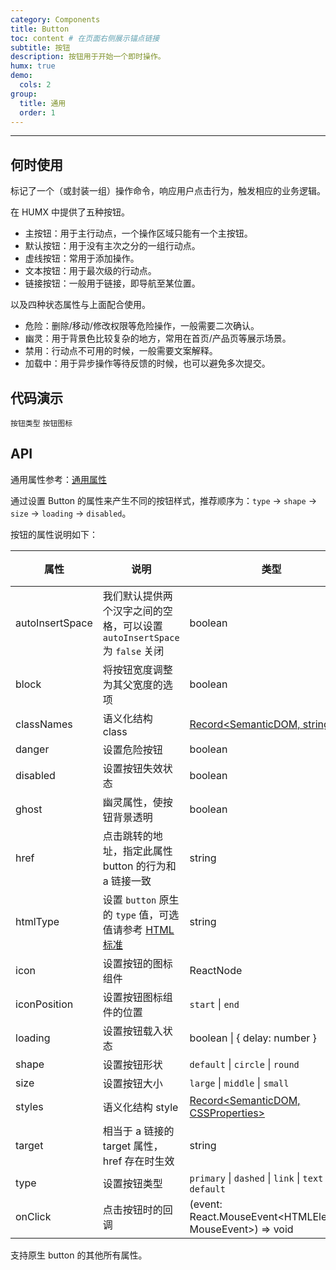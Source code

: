 ```yaml
---
category: Components
title: Button
toc: content # 在页面右侧展示锚点链接
subtitle: 按钮
description: 按钮用于开始一个即时操作。
humx: true
demo:
  cols: 2
group:
  title: 通用
  order: 1
---
```


---

## 何时使用

标记了一个（或封装一组）操作命令，响应用户点击行为，触发相应的业务逻辑。

在 HUMX 中提供了五种按钮。

- 主按钮：用于主行动点，一个操作区域只能有一个主按钮。
- 默认按钮：用于没有主次之分的一组行动点。
- 虚线按钮：常用于添加操作。
- 文本按钮：用于最次级的行动点。
- 链接按钮：一般用于链接，即导航至某位置。

以及四种状态属性与上面配合使用。

- 危险：删除/移动/修改权限等危险操作，一般需要二次确认。
- 幽灵：用于背景色比较复杂的地方，常用在首页/产品页等展示场景。
- 禁用：行动点不可用的时候，一般需要文案解释。
- 加载中：用于异步操作等待反馈的时候，也可以避免多次提交。

## 代码演示

<!-- prettier-ignore -->
<code src="./demos/Button/basic.tsx">按钮类型</code>
<code src="./demos/Button/danger.tsx">按钮图标</code>

## API

通用属性参考：[通用属性](/docs/react/common-props)

通过设置 Button 的属性来产生不同的按钮样式，推荐顺序为：`type` -> `shape` -> `size` -> `loading` -> `disabled`。

按钮的属性说明如下：

| 属性            | 说明                                                                                                                                 | 类型                                                       | 默认值    | 版本 |
| --------------- | ------------------------------------------------------------------------------------------------------------------------------------ | ---------------------------------------------------------- | --------- | ---- |
| autoInsertSpace | 我们默认提供两个汉字之间的空格，可以设置 `autoInsertSpace` 为 `false` 关闭                                                           | boolean                                                    | `true`    |      |
| block           | 将按钮宽度调整为其父宽度的选项                                                                                                       | boolean                                                    | false     |      |
| classNames      | 语义化结构 class                                                                                                                     | [Record<SemanticDOM, string>](#semantic-dom)               | -         |      |
| danger          | 设置危险按钮                                                                                                                         | boolean                                                    | false     |      |
| disabled        | 设置按钮失效状态                                                                                                                     | boolean                                                    | false     |      |
| ghost           | 幽灵属性，使按钮背景透明                                                                                                             | boolean                                                    | false     |      |
| href            | 点击跳转的地址，指定此属性 button 的行为和 a 链接一致                                                                                | string                                                     | -         |      |
| htmlType        | 设置 `button` 原生的 `type` 值，可选值请参考 [HTML 标准](https://developer.mozilla.org/en-US/docs/Web/HTML/Element/button#attr-type) | string                                                     | `button`  |      |
| icon            | 设置按钮的图标组件                                                                                                                   | ReactNode                                                  | -         |      |
| iconPosition    | 设置按钮图标组件的位置                                                                                                               | `start` \| `end`                                           | `start`   |      |
| loading         | 设置按钮载入状态                                                                                                                     | boolean \| { delay: number }                               | false     |      |
| shape           | 设置按钮形状                                                                                                                         | `default` \| `circle` \| `round`                           | `default` |      |
| size            | 设置按钮大小                                                                                                                         | `large` \| `middle` \| `small`                             | `middle`  |      |
| styles          | 语义化结构 style                                                                                                                     | [Record<SemanticDOM, CSSProperties>](#semantic-dom)        | -         |      |
| target          | 相当于 a 链接的 target 属性，href 存在时生效                                                                                         | string                                                     | -         |      |
| type            | 设置按钮类型                                                                                                                         | `primary` \| `dashed` \| `link` \| `text` \| `default`     | `default` |      |
| onClick         | 点击按钮时的回调                                                                                                                     | (event: React.MouseEvent<HTMLElement, MouseEvent>) => void | -         |      |

支持原生 button 的其他所有属性。
